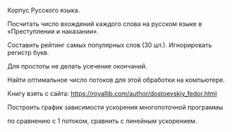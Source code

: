 Корпус Русского языка.

Посчитать число вхождений каждого слова на русском языке в «Преступлении и наказании».

Составить рейтинг самых популярных слов (30 шт.). Игнорировать регистр букв.

Для простоты не делать усечение окончаний.

Найти оптимальное число потоков для этой обработки на компьютере.

Книгу взять с сайта: https://royallib.com/author/dostoevskiy_fedor.html

Построить график зависимости ускорения многопоточной программы

по сравнению с 1 потоком, сравнить с линейным ускорением.
